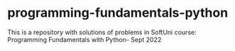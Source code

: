 # programming-fundamentals-python
This is a repository with solutions of problems in SoftUni course: Programming Fundamentals with Python- Sept 2022
